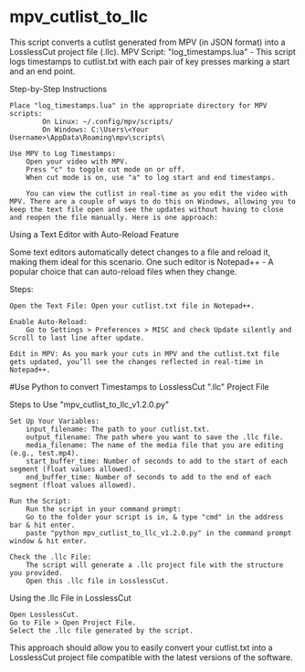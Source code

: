 # mpv_cutlist_to_llc
This script converts a cutlist generated from MPV (in JSON format) into a LosslessCut project file (.llc).
MPV Script: "log_timestamps.lua" - This script logs timestamps to cutlist.txt with each pair of key presses marking a start and an end point.

Step-by-Step Instructions

    Place "log_timestamps.lua" in the appropriate directory for MPV scripts:
            On Linux: ~/.config/mpv/scripts/
            On Windows: C:\Users\<Your Username>\AppData\Roaming\mpv\scripts\

    Use MPV to Log Timestamps:
        Open your video with MPV.
        Press "c" to toggle cut mode on or off.
        When cut mode is on, use "a" to log start and end timestamps.
		
		You can view the cutlist in real-time as you edit the video with MPV. There are a couple of ways to do this on Windows, allowing you to keep the text file open and see the updates without having to close and reopen the file manually. Here is one approach:
Using a Text Editor with Auto-Reload Feature

Some text editors automatically detect changes to a file and reload it, making them ideal for this scenario.
One such editor is Notepad++ - A popular choice that can auto-reload files when they change.

Steps:

    Open the Text File: Open your cutlist.txt file in Notepad++.

    Enable Auto-Reload:
        Go to Settings > Preferences > MISC and check Update silently and Scroll to last line after update.
    
    Edit in MPV: As you mark your cuts in MPV and the cutlist.txt file gets updated, you’ll see the changes reflected in real-time in Notepad++.

#Use Python to convert Timestamps to LosslessCut ".llc" Project File

Steps to Use "mpv_cutlist_to_llc_v1.2.0.py"

    Set Up Your Variables:
        input_filename: The path to your cutlist.txt.
        output_filename: The path where you want to save the .llc file.
        media_filename: The name of the media file that you are editing (e.g., test.mp4).
        start_buffer_time: Number of seconds to add to the start of each segment (float values allowed).
        end_buffer_time: Number of seconds to add to the end of each segment (float values allowed).

    Run the Script:
        Run the script in your command prompt: 
		Go to the folder your script is in, & type "cmd" in the address bar & hit enter.
		paste "python mpv_cutlist_to_llc_v1.2.0.py" in the command prompt window & hit enter.

    Check the .llc File:
        The script will generate a .llc project file with the structure you provided.
        Open this .llc file in LosslessCut.

Using the .llc File in LosslessCut

    Open LosslessCut.
    Go to File > Open Project File.
    Select the .llc file generated by the script.

This approach should allow you to easily convert your cutlist.txt into a LosslessCut project file compatible with the latest versions of the software.